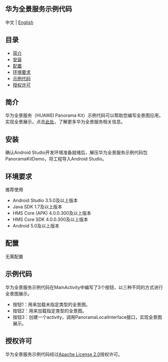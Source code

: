 ## 华为全景服务示例代码
中文 | [English](README.md)

## 目录

 * [简介](#简介)
 * [安装](#安装)
 * [配置](#配置)
 * [环境要求](#环境要求)
 * [示例代码](#示例代码)
 * [授权许可](#授权许可)


## 简介
华为全景服务（HUAWEI Panorama Kit）示例代码可以帮助您编写全景图应用，实现全景展示。点击[此处](https://developer.huawei.com/consumer/cn/hms/huawei-panoramakit)，了解更多华为全景服务相关信息。

## 安装
确认Android Studio开发环境准备就绪后，解压华为全景服务示例代码包PanoramaKitDemo，将工程导入Android Studio。
    
## 环境要求
推荐使用
- Android Studio 3.5.0及以上版本
- Java SDK 1.7及以上版本
- HMS Core (APK) 4.0.0.300及以上版本
- HMS Core SDK 4.0.0.300及以上版本
- Android 5.0及以上版本


## 配置
无需配置
	
## 示例代码
华为全景服务示例代码在MainActivity中编写了3个按钮，以三种不同的方式进行全景图展示。
- 按钮1：用来加载未指定类型的全景图。
- 按钮2：用来加载指定类型的全景图。
- 按钮3：创建一个activity，调用PanoramaLocalInterface接口，实现全景图展示。

##  授权许可
华为全景服务示例代码经过[Apache License 2.0](http://www.apache.org/licenses/LICENSE-2.0)授权许可。
